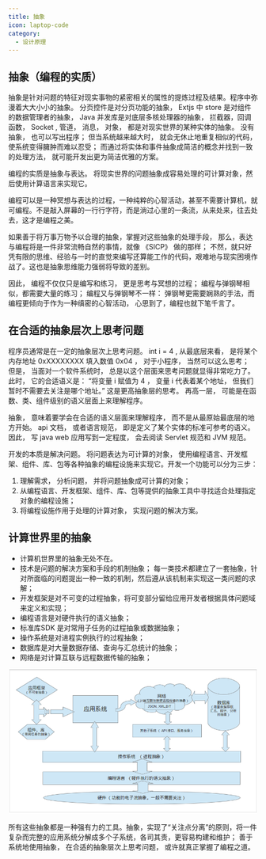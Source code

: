 ```yaml
---
title: 抽象
icon: laptop-code
category:
  - 设计原理
---
```


## 抽象（编程的实质）

抽象是针对问题的特征对现实事物的紧密相关的属性的提炼过程及结果。程序中弥漫着大大小小的抽象。 分页控件是对分页功能的抽象，
Extjs 中 store 是对组件的数据管理者的抽象， Java 并发库是对底层多核处理器的抽象， 拦截器，回调函数， Socket , 管道， 消息，
对象， 都是对现实世界的某种实体的抽象。 没有抽象， 也可以写出程序； 但当系统越来越大时， 就会无休止地重复相似的代码，
使系统变得臃肿而难以忍受； 而通过将实体和事件抽象成简洁的概念并找到一致的处理方法， 就可能开发出更为简洁优雅的方案。

编程的实质是抽象与表达。 将现实世界的问题抽象成容易处理的可计算对象，然后使用计算语言来实现它。

编程可以是一种冥想与表达的过程，一种纯粹的心智活动，甚至不需要计算机，就可编程。不是敲入屏幕的一行行字符，而是淌过心里的一条流，从来处来，往去处去，这才是编程之美。

如果善于将万事万物予以合理的抽象，掌握对这些抽象的处理手段， 那么，表达与编程将是一件非常流畅自然的事情，就像 《SICP》 做的那样；
不然，就只好凭有限的思维、经验与一时的直觉来编写还算能工作的代码，艰难地与现实困境作战了。这也是抽象思维能力强弱将导致的差别。

因此， 编程不仅仅只是编写和练习， 更是思考与冥想的过程； 编程与弹钢琴相似，都需要大量的练习； 编程又与弹钢琴不一样：
弹钢琴更需要娴熟的手法，而编程更倾向于作为一种缜密的心智活动， 心思到了，编程也就下笔千言了。

## 在合适的抽象层次上思考问题

程序员通常是在一定的抽象层次上思考问题。 int i = 4 , 从最底层来看， 是将某个内存地址 0xXXXXXXXX 填入数值 0x04 ， 对于小程序，
当然可以这么思考； 但是， 当面对一个软件系统时， 总是以这个层面来思考问题就显得非常吃力了。 此时， 它的合适语义是： “将变量 i
赋值为 4 ， 变量 i 代表着某个地址， 但我们暂时不需要去关注是哪个地址。” 这是更高抽象层的思考。 再高一层，
可能是在函数、类、组件级别的语义层面上来理解程序。

抽象， 意味着要学会在合适的语义层面来理解程序， 而不是从最原始最底层的地方开始。 api 文档， 或者语言规范，
即是定义了某个实体的标准可参考的语义。 因此， 写 java web 应用写到一定程度， 会去阅读 Servlet 规范和 JVM 规范。

开发的本质是解决问题。 将问题表达为可计算的对象， 使用编程语言、开发框架、组件、库、包等各种抽象的编程设施来实现它。开发一个功能可以分为三步：

1. 理解需求， 分析问题， 并将问题抽象成可计算的对象；
2. 从编程语言、开发框架、组件、库、包等提供的抽象工具中寻找适合处理指定对象的编程设施；
3. 将编程设施作用于处理的计算对象， 实现问题的解决方案。

## 计算世界里的抽象

* 计算机世界里的抽象无处不在。
* 技术是问题的解决方案和手段的机制抽象； 每一类技术都建立了一套抽象，针对所面临的问题提出一种一致的机制，然后遵从该机制来实现这一类问题的求解；
* 开发框架是对不可变的过程抽象，将可变部分留给应用开发者根据具体问题域来定义和实现；
* 编程语言是对硬件执行的语义抽象；
* 标准库SDK 是对常用子任务的过程抽象或数据抽象；
* 操作系统是对进程实例执行的过程抽象；
* 数据库是对大量数据存储、查询与汇总统计的抽象；
* 网络是对计算互联与远程数据传输的抽象；

![img.png](img.png)

所有这些抽象都是一种强有力的工具。抽象，实现了“关注点分离”的原则，将一件复杂而完整的应用系统分解成多个子系统，各司其责，更容易构建和维护；
善于系统地使用抽象， 在合适的抽象层次上思考问题， 或许就真正掌握了编程之道。


